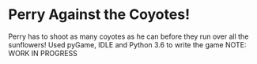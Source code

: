 # Perry Against the Coyotes!
Perry has to shoot as many coyotes as he can before they run over all the sunflowers!
Used pyGame, IDLE and Python 3.6 to write the game
NOTE: WORK IN PROGRESS
